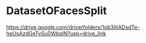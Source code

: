 # DatasetOFacesSplit

<https://drive.google.com/drive/folders/1ob3IjtADsdTe-heUsAzdGeTySu0WbqlN?usp=drive_link>
